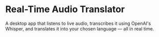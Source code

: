 # Real-Time Audio Translator
 A desktop app that listens to live audio, transcribes it using OpenAI's Whisper, and translates it into your chosen language — all in real time.
